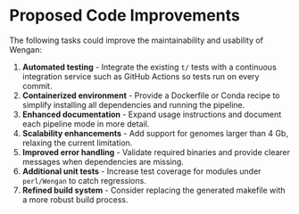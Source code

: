# Proposed Code Improvements

The following tasks could improve the maintainability and usability of Wengan:

1. **Automated testing** - Integrate the existing `t/` tests with a continuous integration service such as GitHub Actions so tests run on every commit.
2. **Containerized environment** - Provide a Dockerfile or Conda recipe to simplify installing all dependencies and running the pipeline.
3. **Enhanced documentation** - Expand usage instructions and document each pipeline mode in more detail.
4. **Scalability enhancements** - Add support for genomes larger than 4&nbsp;Gb, relaxing the current limitation.
5. **Improved error handling** - Validate required binaries and provide clearer messages when dependencies are missing.
6. **Additional unit tests** - Increase test coverage for modules under `perl/Wengan` to catch regressions.
7. **Refined build system** - Consider replacing the generated makefile with a more robust build process.

